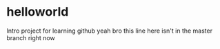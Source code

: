 # helloworld
Intro project for learning github
yeah bro
this line here isn't in the master branch right now
